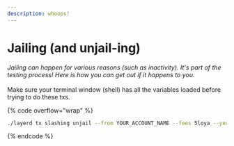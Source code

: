 ```yaml
---
description: whoops!
---
```


# Jailing (and unjail-ing)

_Jailing can happen for various reasons (such as inactivity). It's part of the testing process! Here is how you can get out if it happens to you._ \
\
Make sure your terminal window (shell) has all the variables loaded before trying to do these txs.&#x20;

{% code overflow="wrap" %}
```bash
./layerd tx slashing unjail --from YOUR_ACCOUNT_NAME --fees 5loya --yes
```
{% endcode %}
